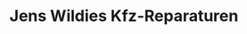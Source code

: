 ---
title: "Jens Wildies Kfz-Reparaturen"
url: /am-ettersberg/jens-wildies-kfz-reparaturen/
shop: Autowerkstatt
---